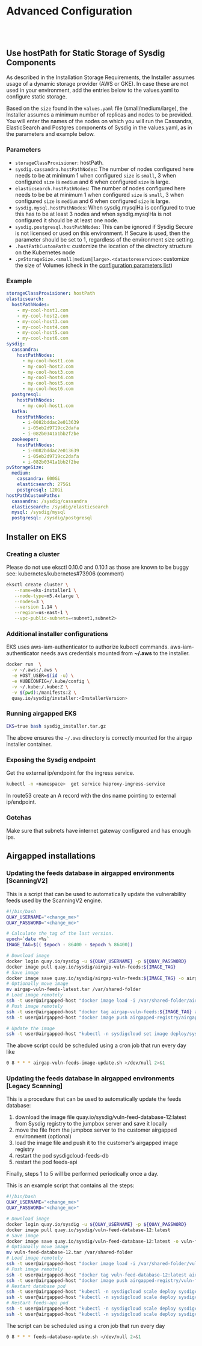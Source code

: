 <!-- Space: TOOLS -->
<!-- Parent: Installer -->
<!-- Title: Advanced Configuration -->
<!-- Layout: plain -->

# Advanced Configuration

<br />

<!-- Include: ac:toc -->

<br />

## Use hostPath for Static Storage of Sysdig Components

As described in the Installation Storage Requirements, the Installer assumes usage of a dynamic storage provider (AWS or GKE). In case these are not used in your environment, add the entries below to the values.yaml to configure static storage.

Based on the `size` found in the `values.yaml` file (small/medium/large), the Installer assumes a minimum number of replicas and nodes to be provided. You will enter the names of the nodes on which you will run the Cassandra, ElasticSearch and Postgres components of Sysdig in the values.yaml, as in the parameters and example below.

### Parameters

- `storageClassProvisioner`: hostPath.
- `sysdig.cassandra.hostPathNodes`: The number of nodes configured here needs to be at minimum 1 when configured `size` is `small`, 3 when configured `size` is `medium` and 6 when configured `size` is large.
- `elasticsearch.hostPathNodes`: The number of nodes configured here needs to be be at minimum 1 when configured `size` is `small`, 3 when configured `size` is `medium` and 6 when configured `size` is large.
- `sysdig.mysql.hostPathNodes`: When sysdig.mysqlHa is configured to true this has to be at least 3 nodes and when sysdig.mysqlHa is not configured it should be at least one node.
- `sysdig.postgresql.hostPathNodes`: This can be ignored if Sysdig Secure is not licensed or used on this environment. If Secure is used, then the parameter should be set to 1, regardless of the environment size setting.
- `.hostPathCustomPaths`: customize the location of the directory structure on the Kubernetes node
- `.pvStorageSize.<small|medium|large>.<datastoreservice>`: customize the size of Volumes (check in the [configuration parameters list](/docs/02-configuration_parameters.md))

### Example

```yaml
storageClassProvisioner: hostPath
elasticsearch:
  hostPathNodes:
    - my-cool-host1.com
    - my-cool-host2.com
    - my-cool-host3.com
    - my-cool-host4.com
    - my-cool-host5.com
    - my-cool-host6.com
sysdig:
  cassandra:
    hostPathNodes:
      - my-cool-host1.com
      - my-cool-host2.com
      - my-cool-host3.com
      - my-cool-host4.com
      - my-cool-host5.com
      - my-cool-host6.com
  postgresql:
    hostPathNodes:
      - my-cool-host1.com
  kafka:
    hostPathNodes:
      - i-0082bddac2e013639
      - i-05eb2d9719cc2dafa
      - i-082b0341a1bb2f2be
  zookeeper:
    hostPathNodes:
      - i-0082bddac2e013639
      - i-05eb2d9719cc2dafa
      - i-082b0341a1bb2f2be
pvStorageSize:
  medium:
    cassandra: 600Gi
    elasticsearch: 275Gi
    postgresql: 120Gi
hostPathCustomPaths:
  cassandra: /sysdig/cassandra
  elasticsearch: /sysdig/elasticsearch
  mysql: /sysdig/mysql
  postgresql: /sysdig/postgresql    
```

## Installer on EKS

### Creating a cluster

Please do not use eksctl 0.10.0 and 0.10.1 as those are known to be buggy see: kubernetes/kubernetes#73906 (comment)

```bash
eksctl create cluster \
   --name=eks-installer1 \
   --node-type=m5.4xlarge \
   --nodes=3 \
   --version 1.14 \
   --region=us-east-1 \
   --vpc-public-subnets=<subnet1,subnet2>
```

### Additional installer configurations

EKS uses aws-iam-authenticator to authorize kubectl commands.
aws-iam-authenticator needs aws credentials mounted from **~/.aws** to the installer.

```bash
docker run  \
  -v ~/.aws:/.aws \
  -e HOST_USER=$(id -u) \
  -e KUBECONFIG=/.kube/config \
  -v ~/.kube:/.kube:Z \
  -v $(pwd):/manifests:Z \
  quay.io/sysdig/installer:<InstallerVersion>
```

### Running airgapped EKS

```bash
EKS=true bash sysdig_installer.tar.gz
```

The above ensures the `~/.aws` directory is correctly mounted for the airgap
installer container.

### Exposing the Sysdig endpoint

Get the external ip/endpoint for the ingress service.

```bash
kubectl -n <namespace>  get service haproxy-ingress-service
```

In route53 create an A record with the dns name pointing to external ip/endpoint.

### Gotchas

Make sure that subnets have internet gateway configured and has enough ips.

## Airgapped installations

### Updating the feeds database in airgapped environments [ScanningV2]

This is a script that can be used to automatically update the vulnerability feeds used by the ScanningV2 engine.

```bash
#!/bin/bash
QUAY_USERNAME="<change_me>"
QUAY_PASSWORD="<change_me>"

# Calculate the tag of the last version.
epoch=`date +%s`
IMAGE_TAG=$(( $epoch - 86400 - $epoch % 86400))

# Download image
docker login quay.io/sysdig -u ${QUAY_USERNAME} -p ${QUAY_PASSWORD}
docker image pull quay.io/sysdig/airgap-vuln-feeds:${IMAGE_TAG}
# Save image
docker image save quay.io/sysdig/airgap-vuln-feeds:${IMAGE_TAG} -o airgap-vuln-feeds-latest.tar
# Optionally move image
mv airgap-vuln-feeds-latest.tar /var/shared-folder
# Load image remotely
ssh -t user@airgapped-host "docker image load -i /var/shared-folder/airgap-vuln-feeds-latest.tar"
# Push image remotely
ssh -t user@airgapped-host "docker tag airgap-vuln-feeds:${IMAGE_TAG} airgapped-registry/airgap-vuln-feeds:${IMAGE_TAG}"
ssh -t user@airgapped-host "docker image push airgapped-registry/airgap-vuln-feeds:${IMAGE_TAG}"

# Update the image
ssh -t user@airgapped-host "kubectl -n sysdigcloud set image deploy/sysdigcloud-scanningv2-airgap-vuln-feeds airgap-vuln-feeds=airgapped-registry/airgap-vuln-feeds:${IMAGE_TAG}"
```

The above script could be scheduled using a cron job that run every day like

```bash
0 8 * * * airgap-vuln-feeds-image-update.sh >/dev/null 2>&1
```

### Updating the feeds database in airgapped environments [Legacy Scanning]

This is a procedure that can be used to automatically update the feeds database:

1. download the image file quay.io/sysdig/vuln-feed-database-12:latest from Sysdig registry to the jumpbox server and save it locally
2. move the file from the jumpbox server to the customer airgapped environment (optional)
3. load the image file and push it to the customer's airgapped image registry
4. restart the pod sysdigcloud-feeds-db
5. restart the pod feeds-api

Finally, steps 1 to 5 will be performed periodically once a day.

This is an example script that contains all the steps:

```bash
#!/bin/bash
QUAY_USERNAME="<change_me>"
QUAY_PASSWORD="<change_me>"

# Download image
docker login quay.io/sysdig -u ${QUAY_USERNAME} -p ${QUAY_PASSWORD}
docker image pull quay.io/sysdig/vuln-feed-database-12:latest
# Save image
docker image save quay.io/sysdig/vuln-feed-database-12:latest -o vuln-feed-database-12.tar
# Optionally move image
mv vuln-feed-database-12.tar /var/shared-folder
# Load image remotely
ssh -t user@airgapped-host "docker image load -i /var/shared-folder/vuln-feed-database-12.tar"
# Push image remotely
ssh -t user@airgapped-host "docker tag vuln-feed-database-12:latest airgapped-registry/vuln-feed-database-12:latest"
ssh -t user@airgapped-host "docker image push airgapped-registry/vuln-feed-database-12:latest"
# Restart database pod
ssh -t user@airgapped-host "kubectl -n sysdigcloud scale deploy sysdigcloud-feeds-db --replicas=0"
ssh -t user@airgapped-host "kubectl -n sysdigcloud scale deploy sysdigcloud-feeds-db --replicas=1"
# Restart feeds-api pod
ssh -t user@airgapped-host "kubectl -n sysdigcloud scale deploy sysdigcloud-feeds-api --replicas=0"
ssh -t user@airgapped-host "kubectl -n sysdigcloud scale deploy sysdigcloud-feeds-api --replicas=1"
```

The script can be scheduled using a cron job that run every day

```bash
0 8 * * * feeds-database-update.sh >/dev/null 2>&1
```

